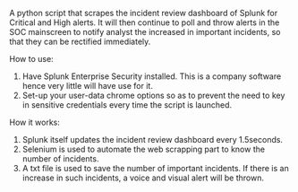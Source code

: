 A python script that scrapes the incident review dashboard of Splunk for Critical and High alerts. It will then continue to poll and throw alerts in the SOC mainscreen to notify analyst the increased in important incidents, so that they can be rectified immediately.

How to use:
1. Have Splunk Enterprise Security installed. This is a company software hence very little will have use for it.
2. Set-up your user-data chrome options so as to prevent the need to key in sensitive credentials every time the script is launched.

How it works:
1. Splunk itself updates the incident review dashboard every 1.5seconds.
2. Selenium is used to automate the web scrapping part to know the number of incidents.
3. A txt file is used to save the number of important incidents. If there is an increase in such incidents, a voice and visual alert will be thrown.
